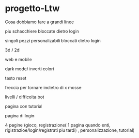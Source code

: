 # progetto-Ltw

Cosa dobbiamo fare a grandi linee

piu schacchiere bloccate dietro login

singoli pezzi personalizabili bloccati dietro login

3d / 2d

web e mobile

dark mode/ inverti colori

tasto reset

freccia per tornare indietro di x mosse

livelli / difficolta bot

pagina con tutorial

pagina di login

4 pagine (gioco, registrazione( 1 pagina quando enti, rigistrazioe/login/registrati piu tardi) , personalizzazione, tutorial)
